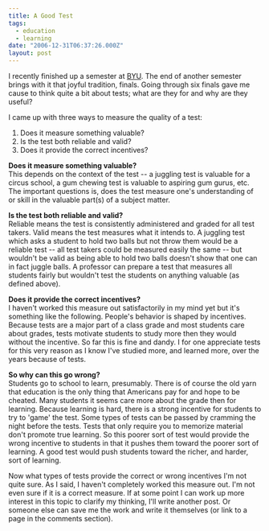 ```yaml
---
title: A Good Test
tags:
  - education
  - learning
date: "2006-12-31T06:37:26.000Z"
layout: post
---
```


I recently finished up a semester at [BYU][0]. The end of another semester brings with it that joyful tradition, finals. Going through six finals gave me cause to think quite a bit about tests; what are they for and why are they useful?

I came up with three ways to measure the quality of a test:

1. Does it measure something valuable?
2. Is the test both reliable and valid?
3. Does it provide the correct incentives?

**Does it measure something valuable?**  
This depends on the context of the test -- a juggling test is valuable for a circus school, a gum chewing test is valuable to aspiring gum gurus, etc. The important questions is, does the test measure one's understanding of or skill in the valuable part(s) of a subject matter.

**Is the test both reliable and valid?**  
Reliable means the test is consistently administered and graded for all test takers. Valid means the test measures what it intends to. A juggling test which asks a student to hold two balls but not throw them would be a reliable test -- all test takers could be measured easily the same -- but wouldn't be valid as being able to hold two balls doesn't show that one can in fact juggle balls. A professor can prepare a test that measures all students fairly but wouldn't test the students on anything valuable (as defined above).

**Does it provide the correct incentives?**  
I haven't worked this measure out satisfactorily in my mind yet but it's something like the following. People's behavior is shaped by incentives. Because tests are a major part of a class grade and most students care about grades, tests motivate students to study more then they would without the incentive. So far this is fine and dandy. I for one appreciate tests for this very reason as I know I've studied more, and learned more, over the years because of tests.

**So why can this go wrong?**  
Students go to school to learn, presumably. There is of course the old yarn that education is the only thing that Americans pay for and hope to be cheated. Many students it seems care more about the grade then for learning. Because learning is hard, there is a strong incentive for students to try to 'game' the test. Some types of tests can be passed by cramming the night before the tests. Tests that only require you to memorize material don't promote true learning. So this poorer sort of test would provide the wrong incentive to students in that it pushes them toward the poorer sort of learning. A good test would push students toward the richer, and harder, sort of learning.

Now what types of tests provide the correct or wrong incentives I'm not quite sure. As I said, I haven't completely worked this measure out. I'm not even sure if it is a correct measure. If at some point I can work up more interest in this topic to clarify my thinking, I'll write another post. Or someone else can save me the work and write it themselves (or link to a page in the comments section).


[0]: http://www.byu.edu "BYU"
